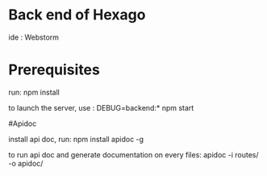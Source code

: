 # Back end of Hexago
ide : Webstorm

# Prerequisites

run:
npm install

to launch the server, use :
DEBUG=backend:* npm start

#Apidoc

install api doc, run:
npm install apidoc -g

to run api doc and generate documentation on every files:
apidoc -i routes/ -o apidoc/
